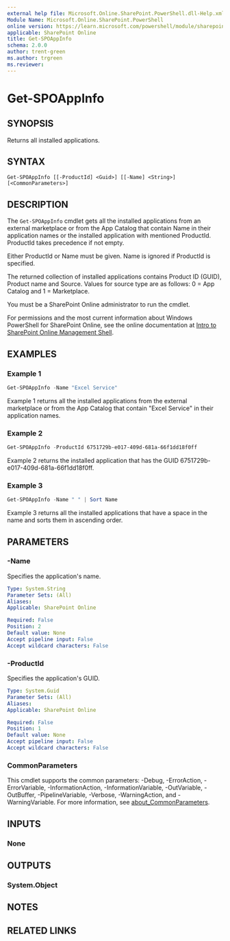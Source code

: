 ```yaml
---
external help file: Microsoft.Online.SharePoint.PowerShell.dll-Help.xml
Module Name: Microsoft.Online.SharePoint.PowerShell
online version: https://learn.microsoft.com/powershell/module/sharepoint-online/get-spoappinfo
applicable: SharePoint Online
title: Get-SPOAppInfo
schema: 2.0.0
author: trent-green
ms.author: trgreen
ms.reviewer:
---
```


# Get-SPOAppInfo

## SYNOPSIS

Returns all installed applications.

## SYNTAX

```
Get-SPOAppInfo [[-ProductId] <Guid>] [[-Name] <String>] [<CommonParameters>]
```

## DESCRIPTION

The `Get-SPOAppInfo` cmdlet gets all the installed applications from an external marketplace or from the App Catalog that contain Name in their application names or the installed application with mentioned ProductId. ProductId takes precedence if not empty.

Either ProductId or Name must be given. Name is ignored if ProductId is specified.

The returned collection of installed applications contains Product ID (GUID), Product name and Source. Values for source type are as follows: 0 = App Catalog and 1 = Marketplace.

You must be a SharePoint Online administrator to run the cmdlet.

For permissions and the most current information about Windows PowerShell for SharePoint Online, see the online documentation at [Intro to SharePoint Online Management Shell](/powershell/sharepoint/sharepoint-online/introduction-sharepoint-online-management-shell).

## EXAMPLES

### Example 1

```powershell
Get-SPOAppInfo -Name "Excel Service"
```

Example 1 returns all the installed applications from the external marketplace or from the App Catalog that contain "Excel Service" in their application names.

### Example 2

```powershell
Get-SPOAppInfo -ProductId 6751729b-e017-409d-681a-66f1dd18f0ff
```

Example 2 returns the installed application that has the GUID 6751729b-e017-409d-681a-66f1dd18f0ff.

### Example 3

```powershell
Get-SPOAppInfo -Name " " | Sort Name
```

Example 3 returns all the installed applications that have a space in the name and sorts them in ascending order.

## PARAMETERS

### -Name

Specifies the application's name.

```yaml
Type: System.String
Parameter Sets: (All)
Aliases:
Applicable: SharePoint Online

Required: False
Position: 2
Default value: None
Accept pipeline input: False
Accept wildcard characters: False
```

### -ProductId

Specifies the application's GUID.

```yaml
Type: System.Guid
Parameter Sets: (All)
Aliases:
Applicable: SharePoint Online

Required: False
Position: 1
Default value: None
Accept pipeline input: False
Accept wildcard characters: False
```

### CommonParameters

This cmdlet supports the common parameters: -Debug, -ErrorAction, -ErrorVariable, -InformationAction, -InformationVariable, -OutVariable, -OutBuffer, -PipelineVariable, -Verbose, -WarningAction, and -WarningVariable. For more information, see [about_CommonParameters](https://go.microsoft.com/fwlink/?LinkID=113216).

## INPUTS

### None

## OUTPUTS

### System.Object

## NOTES

## RELATED LINKS

